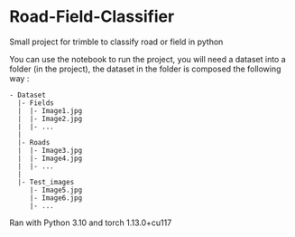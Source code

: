 # Road-Field-Classifier
Small project for trimble to classify road or field in python

You can use the notebook to run the project, you will need a dataset into a folder (in the project), the dataset in the folder is composed the following way :
```
- Dataset
  |- Fields
  |  |- Image1.jpg
  |  |- Image2.jpg
  |  |- ...
  |
  |- Roads
  |  |- Image3.jpg
  |  |- Image4.jpg
  |  |- ...
  |
  |- Test_images
     |- Image5.jpg
     |- Image6.jpg
     |- ...
```
Ran with Python 3.10 and torch 1.13.0+cu117
